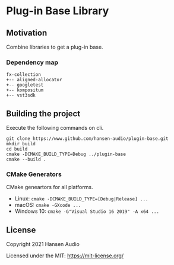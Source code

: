 # Plug-in Base Library

## Motivation

Combine libraries to get a plug-in base. 

### Dependency map

```
fx-collection
+-- aligned-allocator
+-- googletest
+-- kompositum
+-- vst3sdk
```

## Building the project

Execute the following commands on cli.

```
git clone https://www.github.com/hansen-audio/plugin-base.git
mkdir build
cd build
cmake -DCMAKE_BUILD_TYPE=Debug ../plugin-base
cmake --build .
```

### CMake Generators

CMake geneartors for all platforms.

* Linux: ```cmake -DCMAKE_BUILD_TYPE=[Debug|Release] ...```
* macOS: ```cmake -GXcode ...```
* Windows 10: ```cmake -G"Visual Studio 16 2019" -A x64 ...```

## License

Copyright 2021 Hansen Audio

Licensed under the MIT: https://mit-license.org/
